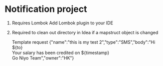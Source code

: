 # Notification project
1. Requires Lombok
        Add Lombok plugin to your IDE
2. Required to clean out directory in Idea if a mapstruct object is changed

    Template request
        {"name":"this is my test 2","type":"SMS","body":"Hi ${to}<br/>Your salary has been credited on ${timestamp}<br/>Go Niyo Team","owner":"HK"}